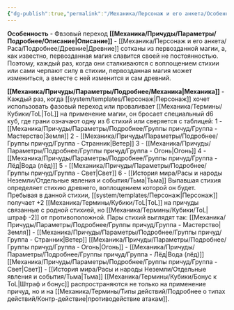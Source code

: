 ```yaml
---
{"dg-publish":true,"permalink":"/Механика/Персонаж и его анкета/Особенности расы/Фазовый переход/","noteIcon":"","created":"2025-08-21T13:47:44.446+03:00","updated":"2025-07-29T23:53:09.081+03:00"}
---
```


**Особенность** - Фвзовый переход
**[[Механика/Причуды/Параметры/Подробнее/Описание\|Описание]]** - [[Механика/Персонаж и его анкета/Раса/Подробнее/Древние\|Древние]] сотканы из первозданной магии, а, как известно, первозданная магия славится своей не постоянностью. Поэтому, каждый раз, когда они сталкиваются с воплощением стихии или сами черпают силу в стихии, первозданная магия может измениться, а вместе с ней изменится и сам древний. 

**[[Механика/Причуды/Параметры/Подробнее/Механика\|Механика]]** - Каждый раз, когда [[system/templates/Персонаж\|Персонаж]] хочет использовать фазовый переход или проваливает  [[Механика/Термины/Кубики/ToL\|ToL]] на применение магии, он бросает специальный d6 куб, где грани означают одну из 6 стихий или сверяется с таблицей:
1 - [[Механика/Причуды/Параметры/Подробнее/Группы причуд/Группа - Мастерство\|Земля]]
2 - [[Механика/Причуды/Параметры/Подробнее/Группы причуд/Группа - Странник\|Ветер]]
3 - [[Механика/Причуды/Параметры/Подробнее/Группы причуд/Группа - Огонь\|Огонь]]
4 - [[Механика/Причуды/Параметры/Подробнее/Группы причуд/Группа - Лёд\|Вода (лёд)]]
5 - [[Механика/Причуды/Параметры/Подробнее/Группы причуд/Группа - Свет\|Свет]]
6 - [[История мира/Расы и народы Неземли/Отдельные явления и события/Тьма\|Тьма]]
Выпавшая стихия определяет стихию древнего, воплощением которой он будет. Пребывая в данной стихии, [[system/templates/Персонаж\|Персонаж]] получает +2 [[Механика/Термины/Кубики/ToL\|ToL]] на причуды связанные с родной стихией, но [[Механика/Термины/Кубики/ToL\|штраф -2]] от противоположной. Пары стихий выглядят так:
[[Механика/Причуды/Параметры/Подробнее/Группы причуд/Группа - Мастерство\|Земля]] - [[Механика/Причуды/Параметры/Подробнее/Группы причуд/Группа - Странник\|Ветер]]
[[Механика/Причуды/Параметры/Подробнее/Группы причуд/Группа - Огонь\|Огонь]] - [[Механика/Причуды/Параметры/Подробнее/Группы причуд/Группа - Лёд\|Вода (лёд)]]
[[Механика/Причуды/Параметры/Подробнее/Группы причуд/Группа - Свет\|Свет]] - [[История мира/Расы и народы Неземли/Отдельные явления и события/Тьма\|Тьма]]
[[Механика/Термины/Кубики/Бонус к ToL\|Штраф и бонус]] распространяются не только на применение причуд, но и на [[Механика/Термины/Типы действий/Подробнее о типах действий/Контр-действие\|противодействие атакам]].